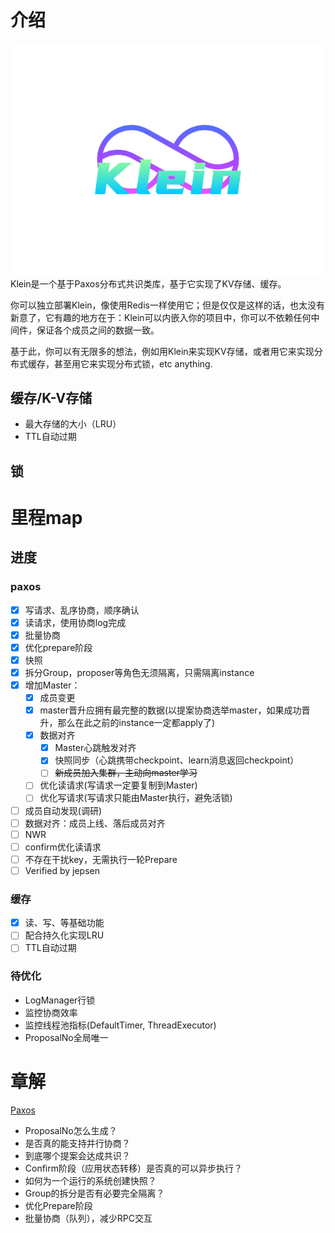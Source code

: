 # 介绍
![](logo.svg)
Klein是一个基于Paxos分布式共识类库，基于它实现了KV存储、缓存。

你可以独立部署Klein，像使用Redis一样使用它；但是仅仅是这样的话，也太没有新意了，它有趣的地方在于：Klein可以内嵌入你的项目中，你可以不依赖任何中间件，保证各个成员之间的数据一致。

基于此，你可以有无限多的想法，例如用Klein来实现KV存储，或者用它来实现分布式缓存，甚至用它来实现分布式锁，etc anything.

## 缓存/K-V存储
- 最大存储的大小（LRU）
- TTL自动过期
## 锁

# 里程map

## 进度
### paxos
- [x] 写请求、乱序协商，顺序确认
- [x] 读请求，使用协商log完成
- [x] 批量协商
- [x] 优化prepare阶段
- [x] 快照
- [x] 拆分Group，proposer等角色无须隔离，只需隔离instance
- [x] 增加Master：
  - [x] 成员变更
  - [x] master晋升应拥有最完整的数据(以提案协商选举master，如果成功晋升，那么在此之前的instance一定都apply了)
  - [x] 数据对齐
    - [x] Master心跳触发对齐
    - [x] 快照同步（心跳携带checkpoint、learn消息返回checkpoint）
    - [ ] ~~新成员加入集群，主动向master学习~~
  - [ ] 优化读请求(写请求一定要复制到Master)
  - [ ] 优化写请求(写请求只能由Master执行，避免活锁)
- [ ] 成员自动发现(调研)
- [ ] 数据对齐：成员上线、落后成员对齐
- [ ] NWR
- [ ] confirm优化读请求
- [ ] 不存在干扰key，无需执行一轮Prepare
- [ ] Verified by jepsen

### 缓存
- [x] 读、写、等基础功能
- [ ] 配合持久化实现LRU
- [ ] TTL自动过期

### 待优化
- LogManager行锁
- 监控协商效率
- 监控线程池指标(DefaultTimer, ThreadExecutor)
- ProposalNo全局唯一

# 章解
[Paxos](klein-consensus/klein-consensus-paxos/readme.md)
- ProposalNo怎么生成？
- 是否真的能支持并行协商？
- 到底哪个提案会达成共识？
- Confirm阶段（应用状态转移）是否真的可以异步执行？
- 如何为一个运行的系统创建快照？
- Group的拆分是否有必要完全隔离？
- 优化Prepare阶段
- 批量协商（队列），减少RPC交互